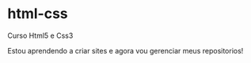 # html-css
 Curso Html5  e Css3
 
 Estou aprendendo a criar sites e agora vou gerenciar meus repositorios!

